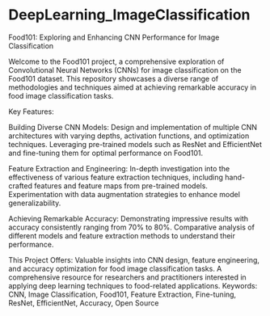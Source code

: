 # DeepLearning_ImageClassification

Food101: Exploring and Enhancing CNN Performance for Image Classification

Welcome to the Food101 project, a comprehensive exploration of Convolutional Neural Networks (CNNs) for image classification on the Food101 dataset. This repository showcases a diverse range of methodologies and techniques aimed at achieving remarkable accuracy in food image classification tasks.


Key Features:


Building Diverse CNN Models:
Design and implementation of multiple CNN architectures with varying depths, activation functions, and optimization techniques.
Leveraging pre-trained models such as ResNet and EfficientNet and fine-tuning them for optimal performance on Food101.


Feature Extraction and Engineering:
In-depth investigation into the effectiveness of various feature extraction techniques, including hand-crafted features and feature maps from pre-trained models.
Experimentation with data augmentation strategies to enhance model generalizability.


Achieving Remarkable Accuracy:
Demonstrating impressive results with accuracy consistently ranging from 70% to 80%.
Comparative analysis of different models and feature extraction methods to understand their performance.


This Project Offers:
Valuable insights into CNN design, feature engineering, and accuracy optimization for food image classification tasks.
A comprehensive resource for researchers and practitioners interested in applying deep learning techniques to food-related applications.
Keywords: CNN, Image Classification, Food101, Feature Extraction, Fine-tuning, ResNet, EfficientNet, Accuracy, Open Source
